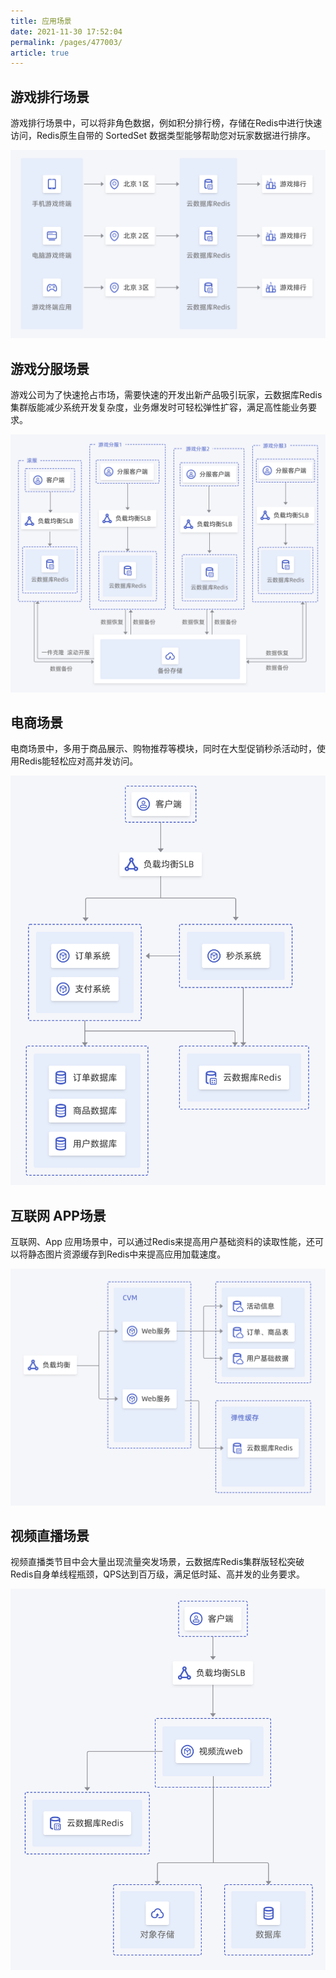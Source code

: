 ```yaml
---
title: 应用场景
date: 2021-11-30 17:52:04
permalink: /pages/477003/
article: true
---
```


## 游戏排行场景

游戏排行场景中，可以将非角色数据，例如积分排行榜，存储在Redis中进行快速访问，Redis原生自带的 SortedSet 数据类型能够帮助您对玩家数据进行排序。

![gamerank](../pics/gamerank.png)

## 游戏分服场景

游戏公司为了快速抢占市场，需要快速的开发出新产品吸引玩家，云数据库Redis集群版能减少系统开发复杂度，业务爆发时可轻松弹性扩容，满足高性能业务要求。

![game1](../pics/game1.png)

## 电商场景

电商场景中，多用于商品展示、购物推荐等模块，同时在大型促销秒杀活动时，使用Redis能轻松应对高并发访问。

![ebusiness](../pics/ebusiness.png)

## 互联网 APP场景

互联网、App 应用场景中，可以通过Redis来提高用户基础资料的读取性能，还可以将静态图片资源缓存到Redis中来提高应用加载速度。

![internetapp](../pics/internetapp.png)

## 视频直播场景

视频直播类节目中会大量出现流量突发场景，云数据库Redis集群版轻松突破Redis自身单线程瓶颈，QPS达到百万级，满足低时延、高并发的业务要求。

![video](../pics/video.png)